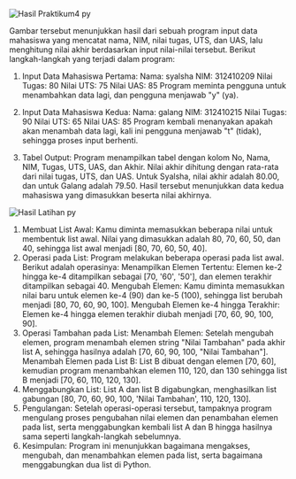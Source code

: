 ![Hasil Praktikum4 py](https://github.com/user-attachments/assets/6be9a260-7593-4eea-b7ad-782294f7c748)


Gambar tersebut menunjukkan hasil dari sebuah program input data mahasiswa yang mencatat nama, NIM, nilai tugas, UTS, dan UAS, lalu menghitung nilai akhir berdasarkan input nilai-nilai tersebut. Berikut langkah-langkah yang terjadi dalam program:
1. Input Data Mahasiswa Pertama:
Nama: syalsha
NIM: 312410209
Nilai Tugas: 80
Nilai UTS: 75
Nilai UAS: 85
Program meminta pengguna untuk menambahkan data lagi, dan pengguna menjawab "y" (ya).

2. Input Data Mahasiswa Kedua:
Nama: galang
NIM: 312410215
Nilai Tugas: 90
Nilai UTS: 65
Nilai UAS: 85
Program kembali menanyakan apakah akan menambah data lagi, kali ini pengguna menjawab "t" (tidak), sehingga proses input berhenti.

3. Tabel Output:
Program menampilkan tabel dengan kolom No, Nama, NIM, Tugas, UTS, UAS, dan Akhir.
Nilai akhir dihitung dengan rata-rata dari nilai tugas, UTS, dan UAS.
Untuk Syalsha, nilai akhir adalah 80.00, dan untuk Galang adalah 79.50.
Hasil tersebut menunjukkan data kedua mahasiswa yang dimasukkan beserta nilai akhirnya.


![Hasil Latihan py](https://github.com/user-attachments/assets/c6730ab3-dc31-4879-a915-3237f5b16f23)


1. Membuat List Awal:
Kamu diminta memasukkan beberapa nilai untuk membentuk list awal. Nilai yang dimasukkan adalah 80, 70, 60, 50, dan 40, sehingga list awal menjadi [80, 70, 60, 50, 40].
2. Operasi pada List:
Program melakukan beberapa operasi pada list awal. Berikut adalah operasinya:
Menampilkan Elemen Tertentu: Elemen ke-2 hingga ke-4 ditampilkan sebagai [70, '60', '50'], dan elemen terakhir ditampilkan sebagai 40.
Mengubah Elemen: Kamu diminta memasukkan nilai baru untuk elemen ke-4 (90) dan ke-5 (100), sehingga list berubah menjadi [80, 70, 60, 90, 100].
Mengubah Elemen ke-4 hingga Terakhir: Elemen ke-4 hingga elemen terakhir diubah menjadi [70, 60, 90, 100, 90].
3. Operasi Tambahan pada List:
Menambah Elemen: Setelah mengubah elemen, program menambah elemen string "Nilai Tambahan" pada akhir list A, sehingga hasilnya adalah [70, 60, 90, 100, "Nilai Tambahan"].
Menambah Elemen pada List B: List B dibuat dengan elemen [70, 60], kemudian program menambahkan elemen 110, 120, dan 130 sehingga list B menjadi [70, 60, 110, 120, 130].
4. Menggabungkan List:
List A dan list B digabungkan, menghasilkan list gabungan [80, 70, 60, 90, 100, 'Nilai Tambahan', 110, 120, 130].
5. Pengulangan:
Setelah operasi-operasi tersebut, tampaknya program mengulang proses pengubahan nilai elemen dan penambahan elemen pada list, serta menggabungkan kembali list A dan B hingga hasilnya sama seperti langkah-langkah sebelumnya.
6. Kesimpulan:
Program ini menunjukkan bagaimana mengakses, mengubah, dan menambahkan elemen pada list, serta bagaimana menggabungkan dua list di Python.

